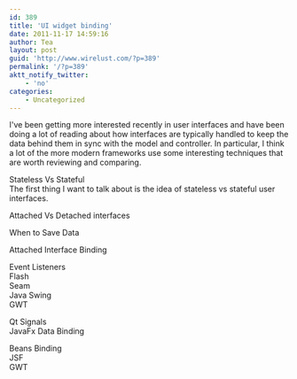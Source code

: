 ```yaml
---
id: 389
title: 'UI widget binding'
date: 2011-11-17 14:59:16
author: Tea
layout: post
guid: 'http://www.wirelust.com/?p=389'
permalink: '/?p=389'
aktt_notify_twitter:
    - 'no'
categories:
    - Uncategorized
---
```


I've been getting more interested recently in user interfaces and have been doing a lot of reading about how interfaces are typically handled to keep the data behind them in sync with the model and controller. In particular, I think a lot of the more modern frameworks use some interesting techniques that are worth reviewing and comparing.

Stateless Vs Stateful  
The first thing I want to talk about is the idea of stateless vs stateful user interfaces.

Attached Vs Detached interfaces

When to Save Data

Attached Interface Binding

Event Listeners  
 Flash  
 Seam  
 Java Swing  
 GWT

Qt Signals  
JavaFx Data Binding

Beans Binding  
JSF  
GWT